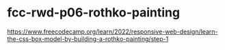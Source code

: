 # fcc-rwd-p06-rothko-painting
https://www.freecodecamp.org/learn/2022/responsive-web-design/learn-the-css-box-model-by-building-a-rothko-painting/step-1
